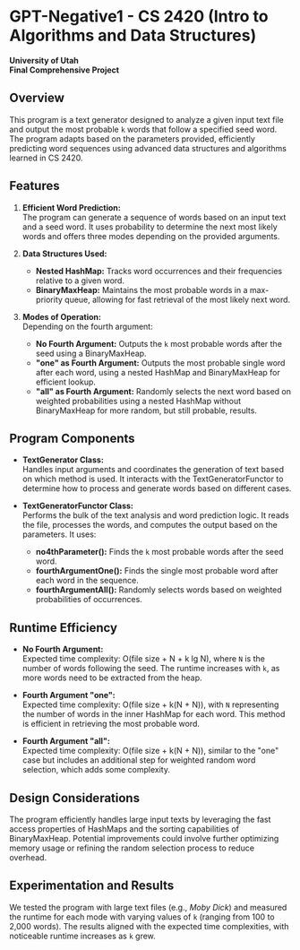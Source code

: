 # GPT-Negative1 - CS 2420 (Intro to Algorithms and Data Structures)  
**University of Utah**  
**Final Comprehensive Project**

## Overview
This program is a text generator designed to analyze a given input text file and output the most probable `k` words that follow a specified seed word. The program adapts based on the parameters provided, efficiently predicting word sequences using advanced data structures and algorithms learned in CS 2420.

## Features
1. **Efficient Word Prediction:**  
   The program can generate a sequence of words based on an input text and a seed word. It uses probability to determine the next most likely words and offers three modes depending on the provided arguments.
   
2. **Data Structures Used:**  
   - **Nested HashMap:** Tracks word occurrences and their frequencies relative to a given word.
   - **BinaryMaxHeap:** Maintains the most probable words in a max-priority queue, allowing for fast retrieval of the most likely next word.
   
3. **Modes of Operation:**  
   Depending on the fourth argument:
   - **No Fourth Argument:** Outputs the `k` most probable words after the seed using a BinaryMaxHeap.
   - **"one" as Fourth Argument:** Outputs the most probable single word after each word, using a nested HashMap and BinaryMaxHeap for efficient lookup.
   - **"all" as Fourth Argument:** Randomly selects the next word based on weighted probabilities using a nested HashMap without BinaryMaxHeap for more random, but still probable, results.

## Program Components
- **TextGenerator Class:**  
  Handles input arguments and coordinates the generation of text based on which method is used. It interacts with the TextGeneratorFunctor to determine how to process and generate words based on different cases.
  
- **TextGeneratorFunctor Class:**  
  Performs the bulk of the text analysis and word prediction logic. It reads the file, processes the words, and computes the output based on the parameters. It uses:
  - **no4thParameter():** Finds the `k` most probable words after the seed word.
  - **fourthArgumentOne():** Finds the single most probable word after each word in the sequence.
  - **fourthArgumentAll():** Randomly selects words based on weighted probabilities of occurrences.

## Runtime Efficiency
- **No Fourth Argument:**  
  Expected time complexity: O(file size + N + k lg N), where `N` is the number of words following the seed. The runtime increases with `k`, as more words need to be extracted from the heap.
  
- **Fourth Argument "one":**  
  Expected time complexity: O(file size + k(N + N)), with `N` representing the number of words in the inner HashMap for each word. This method is efficient in retrieving the most probable word.

- **Fourth Argument "all":**  
  Expected time complexity: O(file size + k(N + N)), similar to the "one" case but includes an additional step for weighted random word selection, which adds some complexity.

## Design Considerations
The program efficiently handles large input texts by leveraging the fast access properties of HashMaps and the sorting capabilities of BinaryMaxHeap. Potential improvements could involve further optimizing memory usage or refining the random selection process to reduce overhead.

## Experimentation and Results
We tested the program with large text files (e.g., *Moby Dick*) and measured the runtime for each mode with varying values of `k` (ranging from 100 to 2,000 words). The results aligned with the expected time complexities, with noticeable runtime increases as `k` grew.
